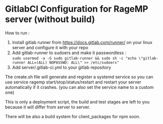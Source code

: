 # GitlabCI Configuration for RageMP server (without build)

How to run : 

1. Install gitlab runner from https://docs.gitlab.com/runner/ on your linux server and configure it with your repo
2. Add gitlab-runner to sudoers and make it passwordless :        
```sudo usermod -a -G sudo gitlab-runner && sudo sh -c "echo \"gitlab-runner ALL=(ALL) NOPASSWD: ALL\" >> /etc/sudoers"```
3. Add server/.gitlab-ci.yml to your gitlab repository

The create.sh file will generate and register a systemd service so you can use service ragemp start/stop/status/restart and restart your server automatically if it crashes. (you can also set the service name to a custom one)

This is only a deployment script, the build and test stages are left to you because it will differ from server to server.

There will be also a build system for client_packages for npm soon. 
